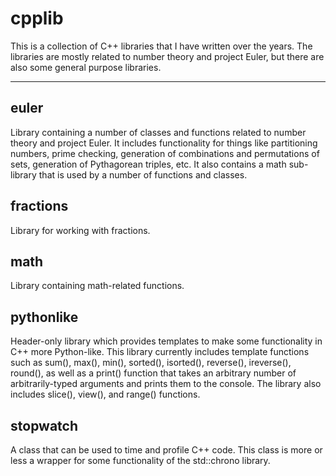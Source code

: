 # cpplib

This is a collection of C++ libraries that I have written over the years.
The libraries are mostly related to number theory and project Euler, but 
there are also some general purpose libraries.

---

## euler

Library containing a number of classes and functions related to number
theory and project Euler. It includes functionality for things like 
partitioning numbers, prime checking, generation of combinations and
permutations of sets, generation of Pythagorean triples, etc. It also
contains a math sub-library that is used by a number of functions and
classes.

## fractions

Library for working with fractions.

## math

Library containing math-related functions.

## pythonlike

Header-only library which provides templates to make some functionality in
C++ more Python-like. This library currently includes template functions such
as sum(), max(), min(), sorted(), isorted(), reverse(), ireverse(), round(),
as well as a print() function that takes an arbitrary number of arbitrarily-typed
arguments and prints them to the console. The library also includes slice(),
view(), and range() functions.

## stopwatch

A class that can be used to time and profile C++ code. This class is
more or less a wrapper for some functionality of the std::chrono library.
